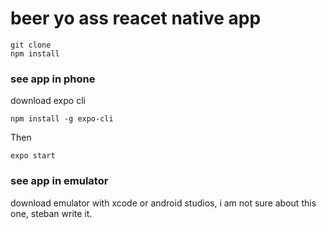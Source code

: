 # beer yo ass reacet native app

```
git clone 
npm install
```


### see app in phone
download expo cli 

```
npm install -g expo-cli
```
Then
```
expo start 
```

### see app in emulator
download emulator with xcode or android studios, i am not sure about this one, steban write it.